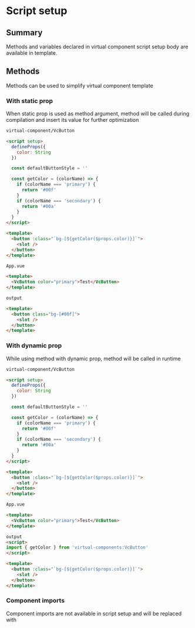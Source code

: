 # Script setup

## Summary 

Methods and variables declared in virtual component script setup body are available in template.

## Methods

Methods can be used to simplify virtual component template

### With static prop

When static prop is used as method argument, method will be called during compilation and insert its value for further optimization

```html
virtual-component/VcButton

<script setup>
  defineProps({
    color: String
  })

  const defaultButtonStyle = ''

  const getColor = (colorName) => {
    if (colorName === 'primary') {
      return '#00f'
    }
    if (colorName === 'secondary') {
      return '#00a'
    }
  }
</script>

<template>
  <button :class="`bg-[${getColor($props.color)}]`">
    <slot />
  </button>
</template>
```

```html
App.vue

<template>
  <VcButton color="primary">Test</VcButton>
</template>
```

```html
output

<template>
  <button class="bg-[#00f]">
    <slot />
  </button>
</template>
```

### With dynamic prop

While using method with dynamic prop, method will be called in runtime 

```html
virtual-component/VcButton

<script setup>
  defineProps({
    color: String
  })

  const defaultButtonStyle = ''

  const getColor = (colorName) => {
    if (colorName === 'primary') {
      return '#00f'
    }
    if (colorName === 'secondary') {
      return '#00a'
    }
  }
</script>

<template>
  <button :class="`bg-[${getColor($props.color)}]`">
    <slot />
  </button>
</template>
```

```html
App.vue

<template>
  <VcButton color="primary">Test</VcButton>
</template>
```

```html
output
<script>
import { getColor } from 'virtual-components:VcButton'
</script>

<template>
  <button :class="`bg-[${getColor($props.color)}]`">
    <slot />
  </button>
</template>
```

### Component imports

Component imports are not available in script setup and will be replaced with 
